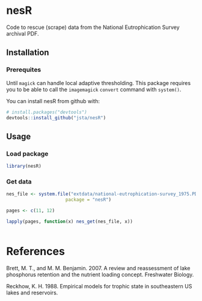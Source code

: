 
<!-- README.md is generated from README.Rmd. Please edit that file -->
nesR
====

Code to rescue (scrape) data from the National Eutrophication Survey archival PDF.

Installation
------------

### Prerequites

Until `magick` can handle local adaptive thresholding. This package requires you to be able to call the `imagemagick` `convert` command with `system()`.

You can install nesR from github with:

``` r
# install.packages("devtools")
devtools::install_github("jsta/nesR")
```

Usage
-----

### Load package

``` r
library(nesR)
```

### Get data

``` r
nes_file <- system.file("extdata/national-eutrophication-survey_1975.PDF",
                      package = "nesR")

pages <- c(11, 12)

lapply(pages, function(x) nes_get(nes_file, x))
  
```

References
==========

Brett, M. T., and M. M. Benjamin. 2007. A review and reassessment of lake phosphorus retention and the nutrient loading concept. Freshwater Biology.

Reckhow, K. H. 1988. Empirical models for trophic state in southeastern US lakes and reservoirs.
